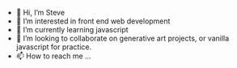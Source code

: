 - 👋 Hi, I’m Steve 
- 👀 I’m interested in front end web development
- 🌱 I’m currently learning javascript
- 💞️ I’m looking to collaborate on generative art projects, or vanilla javascript for practice.
- 📫 How to reach me ...

<!---
billyndroid/billyndroid is a ✨ special ✨ repository because its `README.md` (this file) appears on your GitHub profile.
You can click the Preview link to take a look at your changes.
--->
